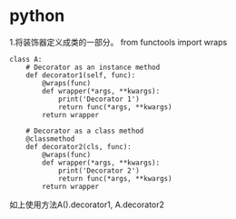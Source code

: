 # python

1.将装饰器定义成类的一部分。
from functools import wraps
```
class A:
    # Decorator as an instance method
    def decorator1(self, func):
        @wraps(func)
        def wrapper(*args, **kwargs):
            print('Decorator 1')
            return func(*args, **kwargs)
        return wrapper

    # Decorator as a class method
    @classmethod
    def decorator2(cls, func):
        @wraps(func)
        def wrapper(*args, **kwargs):
            print('Decorator 2')
            return func(*args, **kwargs)
        return wrapper
```

如上使用方法A().decorator1, A.decorator2
        
        
        
